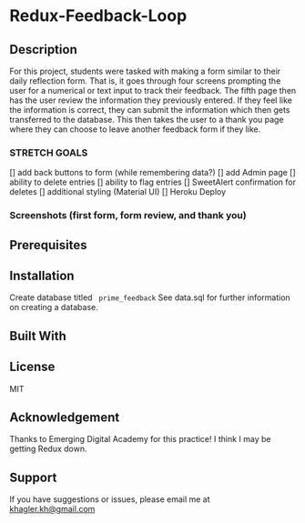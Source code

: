 # Redux-Feedback-Loop

## Description
For this project, students were tasked with making a form similar to their daily reflection form.
That is, it goes through four screens prompting the user for a numerical or text input to track their feedback.
The fifth page then has the user review the information they previously entered.
If they feel like the information is correct, they can submit the information which then gets transferred to the database.
This then takes the user to a thank you page where they can choose to leave another feedback form if they like.

### STRETCH GOALS
[] add back buttons to form (while remembering data?)
[] add Admin page
  [] ability to delete entries
  [] ability to flag entries
  [] SweetAlert confirmation for deletes
[] additional styling (Material UI)
[] Heroku Deploy

### Screenshots (first form, form review, and thank you)

## Prerequisites

## Installation
Create database titled ``` prime_feedback```
See data.sql for further information on creating a database.

## Built With

## License
MIT

## Acknowledgement
Thanks to Emerging Digital Academy for this practice! I think I may be getting Redux down.

## Support
If you have suggestions or issues, please email me at khagler.kh@gmail.com